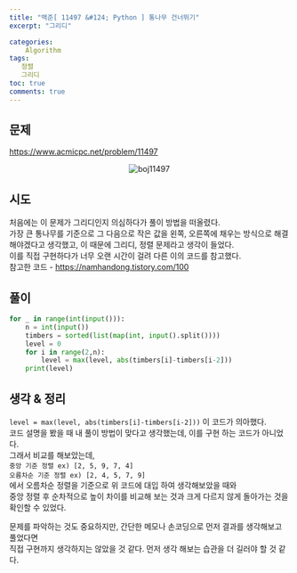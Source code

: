 ```yaml
---
title: "백준[ 11497 &#124; Python ] 통나무 건너뛰기"
excerpt: "그리디"

categories:
    Algorithm
tags:
   정렬
   그리디
toc: true
comments: true
---
```

## 문제  
<https://www.acmicpc.net/problem/11497>
<p align = "center"><img alt = "boj11497" src = "../../assets/images/boj/timber.png"></p>

## 시도
처음에는 이 문제가 그리디인지 의심하다가 풀이 방법을 떠올렸다.  
가장 큰 통나무를 기준으로 그 다음으로 작은 값을 왼쪽, 오른쪽에 채우는 방식으로 해결해야겠다고 생각했고, 이 때문에 그리디, 정렬 문제라고 생각이 들었다.  
이를 직접 구현하다가 너무 오랜 시간이 걸려 다른 이의 코드를 참고했다.  
참고한 코드 - <https://namhandong.tistory.com/100>

## 풀이

```python
for _ in range(int(input())):
    n = int(input())
    timbers = sorted(list(map(int, input().split())))
    level = 0
    for i in range(2,n):
        level = max(level, abs(timbers[i]-timbers[i-2]))
    print(level)
```

## 생각 & 정리  
`level = max(level, abs(timbers[i]-timbers[i-2]))`
이 코드가 의아했다.  
코드 설명을 봤을 때 내 풀이 방법이 맞다고 생각했는데, 이를 구현 하는 코드가 아니었다.  
그래서 비교를 해보았는데,  
``
중앙 기준 정렬 ex) [2, 5, 9, 7, 4]
``  
``
오름차순 기준 정렬 ex) [2, 4, 5, 7, 9]  
``  
에서 오름차순 정렬을 기준으로 위 코드에 대입 하여 생각해보았을 때와  
중앙 정렬 후 순차적으로 높이 차이를 비교해 보는 것과 크게 다르지 않게 돌아가는 것을 확인할 수 있었다.  

문제를 파악하는 것도 중요하지만, 간단한 메모나 손코딩으로 먼저 결과를 생각해보고 풀었다면  
직접 구현까지 생각하지는 않았을 것 같다. 먼저 생각 해보는 습관을 더 길러야 할 것 같다.



